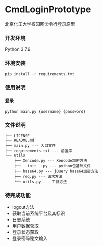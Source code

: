 # CmdLoginPrototype

北京化工大学校园网命令行登录原型

### 开发环境

Python 3.7.6

### 环境安装

```bash
pip install -r requirements.txt
```

### 使用说明


#### 登录

```bash
python main.py {username} {password}
```

### 文件说明

```file
├── LICENSE
├── README.md 
├── main.py --- 入口文件
├── requirements.txt --- 前置库
└── utils
    ├── Xencode.py --- Xencode加密方法
    ├── __init__.py --- python包基础文件
    ├── base64.py --- jQuery base64加密方法
    ├── req.py --- 请求方法
    └── utils.py --- 工具方法
```



### 待完成功能

- logout方法
- 获取当前系统平台及其标识
- 日志系统
- 用户数据获取
- 登录状态获取
- 登录密码秘文输入

